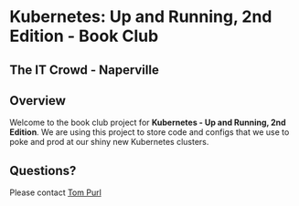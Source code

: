 # Kubernetes: Up and Running, 2nd Edition - Book Club
## The IT Crowd - Naperville

## Overview

Welcome to the book club project for **Kubernetes - Up and Running, 2nd
Edition**. We are using this project to store code and configs that we
use to poke and prod at our shiny new Kubernetes clusters.

## Questions?

Please contact [Tom Purl](https://github.com/tompurl)